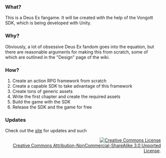 ### What?
This is a Deus Ex fangame. It will be created with the help of the Vongott SDK, which is being developed with Unity.

### Why?
Obviously, a lot of obsessive Deus Ex fandom goes into the equation, but there are reasonable arguments for making this from scratch, some of which are outlined in the "Design" page of the wiki.

### How?
1. Create an action RPG framework from scratch
2. Create a capable SDK to take advantage of this framework
3. Create tons of generic assets
4. Write the first chapter and create the required assets
5. Build the game with the SDK
6. Release the SDK and the game for free

### Updates
Check out the [site](http://jeppezapp.com/vongott) for updates and such

<p align=right>
  <a rel="license" href="http://creativecommons.org/licenses/by-nc-sa/3.0/deed.en_US"><img alt="Creative Commons License" style="border-width:0" src="http://i.creativecommons.org/l/by-nc-sa/3.0/88x31.png" /></a>
  <br />
  <a rel="license" href="http://creativecommons.org/licenses/by-nc-sa/3.0/deed.en_US">Creative Commons Attribution-NonCommercial-ShareAlike 3.0 Unported License</a>.
</p>
